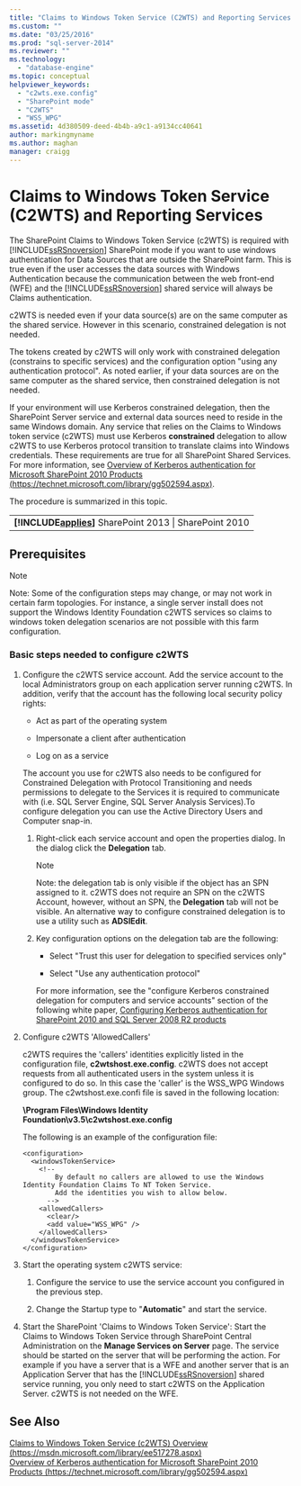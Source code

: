 ```yaml
---
title: "Claims to Windows Token Service (C2WTS) and Reporting Services | Microsoft Docs"
ms.custom: ""
ms.date: "03/25/2016"
ms.prod: "sql-server-2014"
ms.reviewer: ""
ms.technology: 
  - "database-engine"
ms.topic: conceptual
helpviewer_keywords: 
  - "c2wts.exe.config"
  - "SharePoint mode"
  - "C2WTS"
  - "WSS_WPG"
ms.assetid: 4d380509-deed-4b4b-a9c1-a9134cc40641
author: markingmyname
ms.author: maghan
manager: craigg
---
```

# Claims to Windows Token Service (C2WTS) and Reporting Services
  The SharePoint Claims to Windows Token Service (c2WTS) is required with [!INCLUDE[ssRSnoversion](../../includes/ssrsnoversion-md.md)] SharePoint mode if you want to use windows authentication for Data Sources that are outside the SharePoint farm. This is true even if the user accesses the data sources with Windows Authentication because the communication between the web front-end (WFE) and the [!INCLUDE[ssRSnoversion](../../includes/ssrsnoversion-md.md)] shared service will always be Claims authentication.  
  
 c2WTS is needed even if your data source(s) are on the same computer as the shared service. However in this scenario, constrained delegation is not needed.  
  
 The tokens created by c2WTS will only work with constrained delegation (constrains to specific services) and the configuration option "using any authentication protocol". As noted earlier, if your data sources are on the same computer as the shared service, then constrained delegation is not needed.  
  
 If your environment will use Kerberos constrained delegation, then the SharePoint Server service and external data sources need to reside in the same Windows domain. Any service that relies on the Claims to Windows token service (c2WTS) must use Kerberos **constrained** delegation to allow c2WTS to use Kerberos protocol transition to translate claims into Windows credentials. These requirements are true for all SharePoint Shared Services. For more information, see [Overview of Kerberos authentication for Microsoft SharePoint 2010 Products  (https://technet.microsoft.com/library/gg502594.aspx)](https://technet.microsoft.com/library/gg502594.aspx).  
  
 The procedure is summarized in this topic.  
  
||  
|-|  
|**[!INCLUDE[applies](../../includes/applies-md.md)]**  SharePoint 2013 &#124; SharePoint 2010|  
  
## Prerequisites  
  
> [!NOTE]  
>  Note: Some of the configuration steps may change, or may not work in certain farm topologies. For instance, a single server install does not support the Windows Identity Foundation c2WTS services so claims to windows token delegation scenarios are not possible with this farm configuration.  
  
### Basic steps needed to configure c2WTS  
  
1.  Configure the c2WTS service account. Add the service account to the local Administrators group on each application server running c2WTS. In addition, verify that the account has the following local security policy rights:  
  
    -   Act as part of the operating system  
  
    -   Impersonate a client after authentication  
  
    -   Log on as a service  
  
     The account you use for c2WTS also needs to be configured for Constrained Delegation with Protocol Transitioning and needs permissions to delegate to the Services it is required to communicate with (i.e. SQL Server Engine, SQL Server Analysis Services).To configure delegation you can use the Active Directory Users and Computer snap-in.  
  
    1.  Right-click each service account and open the properties dialog. In the dialog click the **Delegation** tab.  
  
        > [!NOTE]  
        >  Note: the delegation tab is only visible if the object has an SPN assigned to it. c2WTS does not require an SPN on the c2WTS Account, however, without an SPN, the **Delegation** tab will not be visible. An alternative way to configure constrained delegation is to use a utility such as **ADSIEdit**.  
  
    2.  Key configuration options on the delegation tab are the following:  
  
        -   Select "Trust this user for delegation to specified services only"  
  
        -   Select "Use any authentication protocol"  
  
         For more information, see the "configure Kerberos constrained delegation for computers and service accounts" section of the following white paper, [Configuring Kerberos authentication for SharePoint 2010 and SQL Server 2008 R2 products](http://blogs.technet.com/b/tothesharepoint/archive/2010/07/22/whitepaper-configuring-kerberos-authentication-for-sharepoint-2010-and-sql-server-2008-r2-products.aspx)  
  
2.  Configure c2WTS 'AllowedCallers'  
  
     c2WTS requires the 'callers' identities explicitly listed in the configuration file, **c2wtshost.exe.config**. c2WTS does not accept requests from all authenticated users in the system unless it is configured to do so. In this case the 'caller' is the WSS_WPG Windows group. The c2wtshost.exe.confi file is saved in the following location:  
  
     **\Program Files\Windows Identity Foundation\v3.5\c2wtshost.exe.config**  
  
     The following is an example of the configuration file:  
  
    ```  
    <configuration>  
      <windowsTokenService>  
        <!--  
            By default no callers are allowed to use the Windows Identity Foundation Claims To NT Token Service.  
            Add the identities you wish to allow below.  
          -->  
        <allowedCallers>  
          <clear/>  
          <add value="WSS_WPG" />  
        </allowedCallers>  
      </windowsTokenService>  
    </configuration>  
    ```  
  
3.  Start the operating system c2WTS service:  
  
    1.  Configure the service to use the service account you configured in the previous step.  
  
    2.  Change the Startup type to "**Automatic**" and start the service.  
  
4.  Start the SharePoint 'Claims to Windows Token Service': Start the Claims to Windows Token Service through SharePoint Central Administration on the **Manage Services on Server** page. The service should be started on the server that will be performing the action. For example if you have a server that is a WFE and another server that is an Application Server that has the [!INCLUDE[ssRSnoversion](../../includes/ssrsnoversion-md.md)] shared service running, you only need to start c2WTS on the Application Server. c2WTS is not needed on the WFE.  
  
## See Also  
 [Claims to Windows Token Service (c2WTS) Overview (https://msdn.microsoft.com/library/ee517278.aspx)](https://msdn.microsoft.com/library/ee517278.aspx)   
 [Overview of Kerberos authentication for Microsoft SharePoint 2010 Products (https://technet.microsoft.com/library/gg502594.aspx)](https://technet.microsoft.com/library/gg502594.aspx)  
  
  
